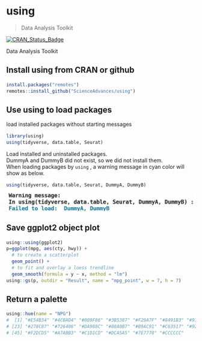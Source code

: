 
# using

> Data Analysis Toolkit

<!-- badges: start -->
[![CRAN_Status_Badge](https://www.r-pkg.org/badges/version/using)](https://cran.r-project.org/package=using)
<!-- badges: end -->

Data Analysis Toolkit

## Install using from CRAN or github

``` r
install.packages("remotes")
remotes::install_github("ScienceAdvances/using")
```

## Use using to load packages
load installed packages without starting messages

``` r
library(using)
using(tidyverse, data.table, Seurat)
```
Load installed and uninstalled packages.   
DummyA and DummyB did not exist, so we did not install them.   
When loading packages by `using` , a warning message in cyan color will show as below.

``` r
using(tidyverse, data.table, Seurat, DummyA, DummyB)
```

![](image.png)

## Save ggplot2 object plot
``` r
using::using(ggplot2)
p=ggplot(mpg, aes(cty, hwy)) +
  # to create a scatterplot
  geom_point() +
  # to fit and overlay a loess trendline
  geom_smooth(formula = y ~ x, method = "lm")
using::gs(p, outdir = "Result", name = "mpg_point", w = 7, h = 7)
```

## Return a palette
``` r
using::hue(name = "NPG")
#  [1] "#E54B34" "#4CBAD4" "#009F86" "#3B5387" "#F29A7F" "#8491B3" "#91D1C1" "#DC0000" "#7E6047" "#CCCCCC" "#BC8B83" "#33ADAD" "#347988" "#9F7685" "#C1969A" "#8BB0BB" "#CE8662" "#B04929" "#A59487" "#E3907E" "#D46F5B" "#41B4C1"
# [23] "#278C87" "#726486" "#DA988C" "#88A0B7" "#B9AC91" "#C63517" "#927A66" "#DBAEA4" "#97A4AB" "#21A69A" "#3A6688" "#C98882" "#A593A7" "#8EC0BE" "#D85935" "#985738" "#B9AFA9" "#E67059" "#E5BFB9" "#B2CED4" "#779F99" "#747A87"
# [45] "#F2DCD5" "#A7ABB3" "#C1D1CD" "#DCA5A5" "#7E7770" "#CCCCCC"
```